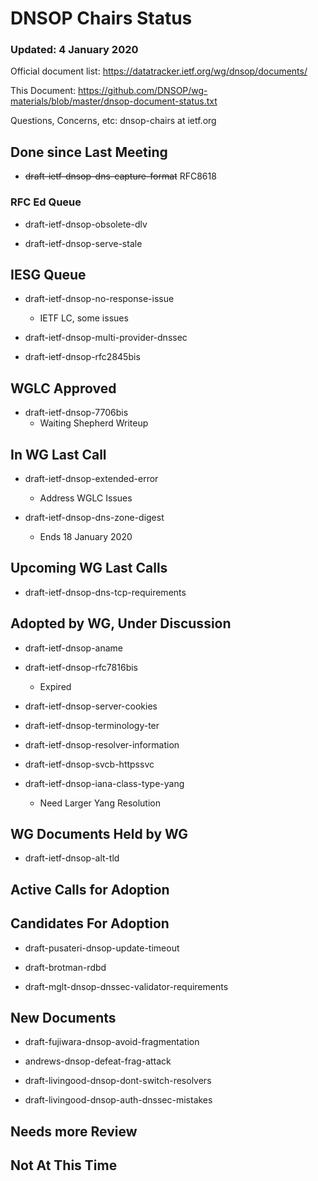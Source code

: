 # DNSOP Chairs Status
### Updated: 4 January 2020

Official document list: https://datatracker.ietf.org/wg/dnsop/documents/

This Document: https://github.com/DNSOP/wg-materials/blob/master/dnsop-document-status.txt

Questions, Concerns, etc:  dnsop-chairs at ietf.org

## Done since Last Meeting

* ~~draft-ietf-dnsop-dns-capture-format~~ RFC8618

###  RFC Ed Queue

* draft-ietf-dnsop-obsolete-dlv

* draft-ietf-dnsop-serve-stale

## IESG Queue

* draft-ietf-dnsop-no-response-issue
    - IETF LC, some issues 

* draft-ietf-dnsop-multi-provider-dnssec

* draft-ietf-dnsop-rfc2845bis

## WGLC Approved 

* draft-ietf-dnsop-7706bis
    - Waiting Shepherd Writeup

## In WG Last Call

* draft-ietf-dnsop-extended-error 
    - Address WGLC Issues

* draft-ietf-dnsop-dns-zone-digest
    - Ends 18 January 2020 

## Upcoming WG Last Calls

* draft-ietf-dnsop-dns-tcp-requirements

## Adopted by WG, Under Discussion

* draft-ietf-dnsop-aname

* draft-ietf-dnsop-rfc7816bis
    - Expired

* draft-ietf-dnsop-server-cookies

* draft-ietf-dnsop-terminology-ter

* draft-ietf-dnsop-resolver-information 

* draft-ietf-dnsop-svcb-httpssvc

* draft-ietf-dnsop-iana-class-type-yang
    - Need Larger Yang Resolution 

## WG Documents Held by WG

* draft-ietf-dnsop-alt-tld

## Active Calls for Adoption

## Candidates For Adoption

* draft-pusateri-dnsop-update-timeout

* draft-brotman-rdbd

* draft-mglt-dnsop-dnssec-validator-requirements 

## New Documents

* draft-fujiwara-dnsop-avoid-fragmentation 

* andrews-dnsop-defeat-frag-attack

* draft-livingood-dnsop-dont-switch-resolvers

* draft-livingood-dnsop-auth-dnssec-mistakes

## Needs more Review

## Not At This Time

